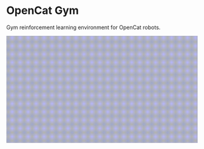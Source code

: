 # OpenCat Gym
Gym reinforcement learning environment for OpenCat robots.


![](nybble_learning.gif)
